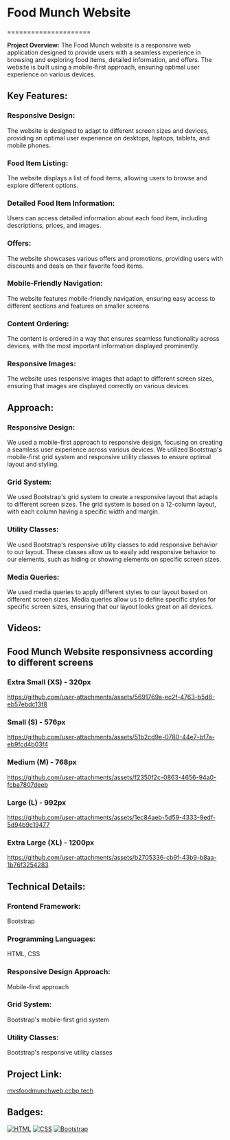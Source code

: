 # Food Munch Website
=====================

**Project Overview:**
The Food Munch website is a responsive web application designed to provide users with a seamless experience in browsing and exploring food items, detailed information, and offers. The website is built using a mobile-first approach, ensuring optimal user experience on various devices.

## Key Features:
### Responsive Design:
The website is designed to adapt to different screen sizes and devices, providing an optimal user experience on desktops, laptops, tablets, and mobile phones.

### Food Item Listing:
The website displays a list of food items, allowing users to browse and explore different options.

### Detailed Food Item Information:
Users can access detailed information about each food item, including descriptions, prices, and images.

### Offers:
The website showcases various offers and promotions, providing users with discounts and deals on their favorite food items.

### Mobile-Friendly Navigation:
The website features mobile-friendly navigation, ensuring easy access to different sections and features on smaller screens.

### Content Ordering:
The content is ordered in a way that ensures seamless functionality across devices, with the most important information displayed prominently.

### Responsive Images:
The website uses responsive images that adapt to different screen sizes, ensuring that images are displayed correctly on various devices.

## Approach:
### Responsive Design:
We used a mobile-first approach to responsive design, focusing on creating a seamless user experience across various devices. We utilized Bootstrap's mobile-first grid system and responsive utility classes to ensure optimal layout and styling.

### Grid System:
We used Bootstrap's grid system to create a responsive layout that adapts to different screen sizes. The grid system is based on a 12-column layout, with each column having a specific width and margin.

### Utility Classes:
We used Bootstrap's responsive utility classes to add responsive behavior to our layout. These classes allow us to easily add responsive behavior to our elements, such as hiding or showing elements on specific screen sizes.

### Media Queries:
We used media queries to apply different styles to our layout based on different screen sizes. Media queries allow us to define specific styles for specific screen sizes, ensuring that our layout looks great on all devices.

## Videos:
## Food Munch Website responsivness according to different screens
### Extra Small (XS) - 320px


https://github.com/user-attachments/assets/5691769a-ec2f-4763-b5d8-eb57ebdc13f8





### Small (S) - 576px




https://github.com/user-attachments/assets/51b2cd9e-0780-44e7-bf7a-eb9fcd4b03f4





### Medium (M) - 768px


https://github.com/user-attachments/assets/f2350f2c-0863-4656-94a0-fcba7807deeb

### Large (L) - 992px


https://github.com/user-attachments/assets/1ec84aeb-5d59-4333-9edf-5d94b9c19477



### Extra Large (XL) - 1200px


https://github.com/user-attachments/assets/b2705336-cb9f-43b9-b8aa-1b76f3254283



## Technical Details:
### Frontend Framework:
Bootstrap

### Programming Languages:
HTML, CSS

### Responsive Design Approach:
Mobile-first approach

### Grid System:
Bootstrap's mobile-first grid system

### Utility Classes:
Bootstrap's responsive utility classes

## Project Link:
[mvsfoodmunchweb.ccbp.tech](http://mvsfoodmunchweb.ccbp.tech)

## Badges:
[![HTML](https://img.shields.io/badge/HTML-5-blue)](https://www.w3.org/html/)
[![CSS](https://img.shields.io/badge/CSS-3-blue)](https://www.w3.org/Style/CSS/)
[![Bootstrap](https://img.shields.io/badge/Bootstrap-4-blue)](https://getbootstrap.com/)



